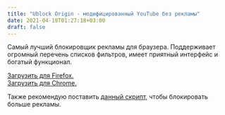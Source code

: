```yaml
---
title: "Ublock Origin - модифицированный YouTube без рекламы"
date: 2021-04-18T01:27:18+03:00
draft: false
---
```


Самый лучший блокировщик рекламы для браузера. Поддерживает огромный перечень списков фильтров, имеет приятный интерфейс и богатый функционал.  

[Загрузить для Firefox.](https://addons.mozilla.org/ru/firefox/addon/ublock-origin/)  
[Загрузить для Chrome.](https://chrome.google.com/webstore/detail/ublock-origin/cjpalhdlnbpafiamejdnhcphjbkeiagm?hl=ru)

Также рекомендую поставить [данный скрипт](https://greasyfork.org/ru/scripts/19993-ru-adlist-js-fixes), чтобы блокировать больше рекламы.